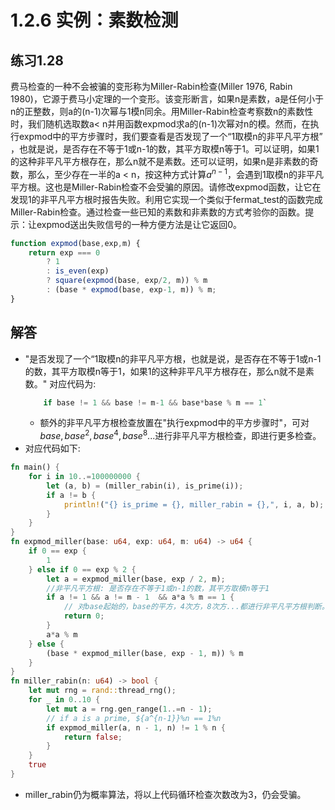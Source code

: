 # 1.2.6 实例：素数检测
## 练习1.28
费马检查的一种不会被骗的变形称为Miller-Rabin检查(Miller 1976, Rabin 1980)，它源于费马小定理的一个变形。该变形断言，如果n是素数，a是任何小于n的正整数，则a的(n-1)次幂与1模n同余。用Miller-Rabin检查考察数n的素数性时，我们随机选取数a< n并用函数expmod求a的(n-1)次幂对n的模。然而，在执行expmod中的平方步骤时，我们要查看是否发现了一个“1取模n的非平凡平方根”​，也就是说，是否存在不等于1或n-1的数，其平方取模n等于1。可以证明，如果1的这种非平凡平方根存在，那么n就不是素数。还可以证明，如果n是非素数的奇数，那么，至少存在一半的a < n，按这种方式计算$a^{n-1}$，会遇到1取模n的非平凡平方根。这也是Miller-Rabin检查不会受骗的原因。请修改expmod函数，让它在发现1的非平凡平方根时报告失败。利用它实现一个类似于fermat_test的函数完成Miller-Rabin检查。通过检查一些已知的素数和非素数的方式考验你的函数。提示：让expmod送出失败信号的一种方便方法是让它返回0。
```javascript
function expmod(base,exp,m) {
    return exp === 0
        ? 1
        : is_even(exp)
        ? square(expmod(base, exp/2, m)) % m
        : (base * expmod(base, exp-1, m)) % m;
}
```

## 解答

* "是否发现了一个“1取模n的非平凡平方根​，也就是说，是否存在不等于1或n-1的数，其平方取模n等于1，如果1的这种非平凡平方根存在，那么n就不是素数。" 对应代码为: 
    ```rust
        if base != 1 && base != m-1 && base*base % m == 1` 
    ```
    * 额外的非平凡平方根检查放置在"执行expmod中的平方步骤时"，可对${base}, {base}^2, {base}^4, {base}^8$...进行非平凡平方根检查，即进行更多检查。
* 对应代码如下:
```rust
fn main() {
    for i in 10..=100000000 {
        let (a, b) = (miller_rabin(i), is_prime(i));
        if a != b {
            println!("{} is_prime = {}, miller_rabin = {},", i, a, b);
        }
    }
}
fn expmod_miller(base: u64, exp: u64, m: u64) -> u64 {
    if 0 == exp {
        1
    } else if 0 == exp % 2 {
        let a = expmod_miller(base, exp / 2, m);
        //非平凡平方根: 是否存在不等于1或n-1的数，其平方取模n等于1
        if a != 1 && a != m - 1  && a*a % m == 1 {
            // 对base起始的，base的平方，4次方，8次方...都进行非平凡平方根判断。
            return 0;
        }
        a*a % m
    } else {
        (base * expmod_miller(base, exp - 1, m)) % m
    }
}
fn miller_rabin(n: u64) -> bool {
    let mut rng = rand::thread_rng();
    for _ in 0..10 {
        let mut a = rng.gen_range(1..=n - 1);
        // if a is a prime, ${a^{n-1}}%n == 1%n
        if expmod_miller(a, n - 1, n) != 1 % n {
            return false;
        }
    }
    true
}
```
* miller_rabin仍为概率算法，将以上代码循环检查次数改为3，仍会受骗。
